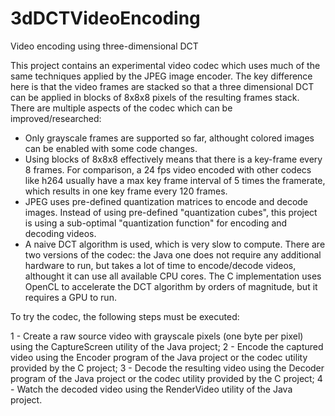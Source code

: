 # 3dDCTVideoEncoding
Video encoding using three-dimensional DCT

This project contains an experimental video codec which uses much of the same techniques applied by the JPEG image encoder.
The key difference here is that the video frames are stacked so that a three dimensional DCT can be applied in blocks of 8x8x8 pixels
of the resulting frames stack.
There are multiple aspects of the codec which can be improved/researched:

- Only grayscale frames are supported so far, althought colored images can be enabled with some code changes.
- Using blocks of 8x8x8 effectively means that there is a key-frame every 8 frames. For comparison, a 24 fps video encoded with other
codecs like h264 usually have a max key frame interval of 5 times the framerate, which results in one key frame every 120 frames.
- JPEG uses pre-defined quantization matrices to encode and decode images. Instead of using pre-defined "quantization cubes", this project
is using a sub-optimal "quantization function" for encoding and decoding videos.
- A naive DCT algorithm is used, which is very slow to compute. There are two versions of the codec: the Java one does not
require any additional hardware to run, but takes a lot of time to encode/decode videos, althought it can use all available CPU cores. The
C implementation uses OpenCL to accelerate the DCT algorithm by orders of magnitude, but it requires a GPU to run.

To try the codec, the following steps must be executed:

1 - Create a raw source video with grayscale pixels (one byte per pixel) using the CaptureScreen utility of the Java project;
2 - Encode the captured video using the Encoder program of the Java project or the codec utility provided by the C project;
3 - Decode the resulting video using the Decoder program of the Java project or the codec utility provided by the C project;
4 - Watch the decoded video using the RenderVideo utility of the Java project.

